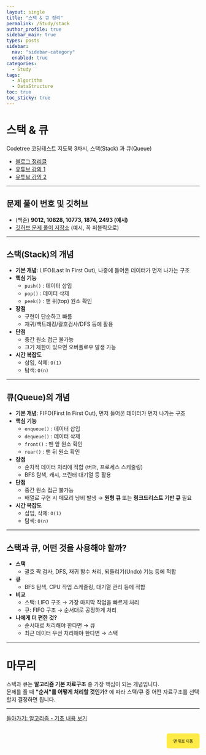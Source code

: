 ```yaml
---
layout: single
title: "스택 & 큐 정리"
permalink: /Study/stack
author_profile: true
sidebar_main: true
types: posts
sidebar:
  nav: "sidebar-category"
  enabled: true
categories:
  - Study
tags:
  - Algorithm
  - DataStructure
toc: true
toc_sticky: true
---
```


# 스택 & 큐

Codetree 코딩테스트 지도북 3차시, 스택(Stack) 과 큐(Queue)

- [블로그 정리글](https://blog.naver.com/jodiness/232257378997)  
- [유튜브 강의 1](https://www.youtube.com/watch?v=Z4R582Bn788)  
- [유튜브 강의 2](https://www.youtube.com/watch?v=YIlPiNjn0Js)  

---

## 문제 풀이 번호 및 깃허브

- (백준) **9012, 10828, 10773, 1874, 2493 (예시)**  
- [깃허브 문제 풀이 저장소](https://github.com/leewatertrue/Algorithm.git) (예시, 꼭 퍼블릭으로)

---

## 스택(Stack)의 개념

- **기본 개념**: LIFO(Last In First Out), 나중에 들어온 데이터가 먼저 나가는 구조  
- **핵심 기능**
  - `push()` : 데이터 삽입  
  - `pop()` : 데이터 삭제  
  - `peek()` : 맨 위(top) 원소 확인  
- **장점**
  - 구현이 단순하고 빠름  
  - 재귀/백트래킹/괄호검사/DFS 등에 활용  
- **단점**
  - 중간 원소 접근 불가능  
  - 크기 제한이 있으면 오버플로우 발생 가능  
- **시간 복잡도**
  - 삽입, 삭제: `O(1)`  
  - 탐색: `O(n)`  

---

## 큐(Queue)의 개념

- **기본 개념**: FIFO(First In First Out), 먼저 들어온 데이터가 먼저 나가는 구조  
- **핵심 기능**
  - `enqueue()` : 데이터 삽입  
  - `dequeue()` : 데이터 삭제  
  - `front()` : 맨 앞 원소 확인  
  - `rear()` : 맨 뒤 원소 확인  
- **장점**
  - 순차적 데이터 처리에 적합 (버퍼, 프로세스 스케줄링)  
  - BFS 탐색, 캐시, 프린터 대기열 등 활용  
- **단점**
  - 중간 원소 접근 불가능  
  - 배열로 구현 시 메모리 낭비 발생 → **원형 큐** 또는 **링크드리스트 기반 큐** 필요  
- **시간 복잡도**
  - 삽입, 삭제: `O(1)`  
  - 탐색: `O(n)`  

---

## 스택과 큐, 어떤 것을 사용해야 할까?

- **스택**
  - 괄호 짝 검사, DFS, 재귀 함수 처리, 되돌리기(Undo) 기능 등에 적합  
- **큐**
  - BFS 탐색, CPU 작업 스케줄링, 대기열 관리 등에 적합  
- **비교**
  - 스택: LIFO 구조 → 가장 마지막 작업을 빠르게 처리  
  - 큐: FIFO 구조 → 순서대로 공정하게 처리  
- **나에게 더 편한 것?**
  - 순서대로 처리해야 한다면 → 큐  
  - 최근 데이터 우선 처리해야 한다면 → 스택  

---

# 마무리

스택과 큐는 **알고리즘 기본 자료구조** 중 가장 핵심이 되는 개념입니다.  
문제를 풀 때 **"순서"를 어떻게 처리할 것인가?** 에 따라 스택/큐 중 어떤 자료구조를 선택할지 결정하면 됩니다.

---

[돌아가기:  알고리즘 - 기초 내용 보기](https://park-hoyeon.github.io/Study/basic/)   

<div style="text-align: right; margin-top: 30px;">
  <button onclick="scrollToTop()" style="
    padding: 10px 15px; 
    background-color: #FFEB46; 
    color: black; 
    border: 2px solid #FFEB46; 
    border-radius: 5px; 
    cursor: pointer; 
    font-size: 10px;">
    맨 위로 이동
  </button>
</div>

<script>
  function scrollToTop() {
    window.scrollTo({ top: 0, behavior: 'smooth' });
  }
</script>
